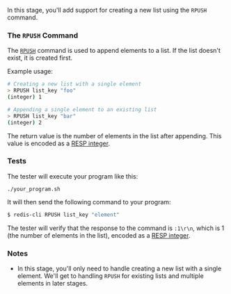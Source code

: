 In this stage, you'll add support for creating a new list using the `RPUSH` command.

### The `RPUSH` Command

The [`RPUSH`](https://redis.io/docs/latest/commands/rpush/) command is used to append elements to a list. If the list doesn't exist, it is created first.

Example usage:

```bash
# Creating a new list with a single element
> RPUSH list_key "foo"
(integer) 1

# Appending a single element to an existing list
> RPUSH list_key "bar"
(integer) 2
```

The return value is the number of elements in the list after appending. This value is encoded as a [RESP integer](https://redis.io/docs/latest/develop/reference/protocol-spec/#integers).

### Tests

The tester will execute your program like this:

```
./your_program.sh
```

It will then send the following command to your program:

```bash
$ redis-cli RPUSH list_key "element"
```

The tester will verify that the response to the command is `:1\r\n`, which is 1 (the number of elements in the list), encoded as a [RESP integer](https://redis.io/docs/latest/develop/reference/protocol-spec/#integers).

### Notes

- In this stage, you'll only need to handle creating a new list with a single element. We'll get to handling `RPUSH` for existing lists and multiple elements in later stages. 
